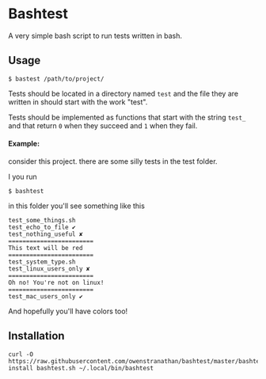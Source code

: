 # Bashtest

A very simple bash script to run tests written in bash.

## Usage

`$ bastest /path/to/project/`

Tests should be located in a directory named `test` and the file they are written in should start with the work "test".

Tests should be implemented as functions that start with the string `test_`
and that return `0` when they succeed and `1` when they fail.

#### Example:

consider this project. there are some silly tests in the test folder.

I you run

`$ bashtest`

in this folder you'll see something like this

```
test_some_things.sh
test_echo_to_file ✔
test_nothing_useful ✘
========================
This text will be red
========================
test_system_type.sh
test_linux_users_only ✘
========================
Oh no! You're not on linux!
========================
test_mac_users_only ✔
```

And hopefully you'll have colors too!


## Installation 

```
curl -O https://raw.githubusercontent.com/owenstranathan/bashtest/master/bashtest.sh
install bashtest.sh ~/.local/bin/bashtest
```
